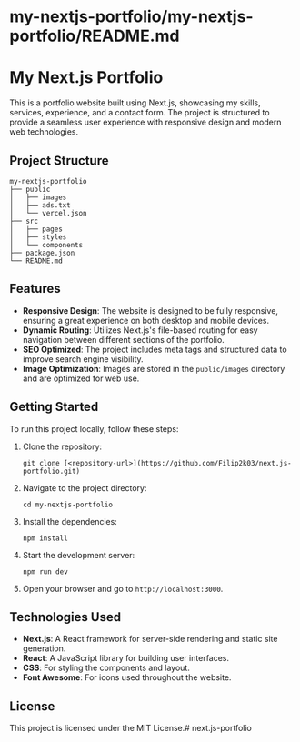 # my-nextjs-portfolio/my-nextjs-portfolio/README.md

# My Next.js Portfolio

This is a portfolio website built using Next.js, showcasing my skills, services, experience, and a contact form. The project is structured to provide a seamless user experience with responsive design and modern web technologies.

## Project Structure

```
my-nextjs-portfolio
├── public
│   ├── images
│   ├── ads.txt
│   └── vercel.json
├── src
│   ├── pages
│   ├── styles
│   └── components
├── package.json
└── README.md
```

## Features

- **Responsive Design**: The website is designed to be fully responsive, ensuring a great experience on both desktop and mobile devices.
- **Dynamic Routing**: Utilizes Next.js's file-based routing for easy navigation between different sections of the portfolio.
- **SEO Optimized**: The project includes meta tags and structured data to improve search engine visibility.
- **Image Optimization**: Images are stored in the `public/images` directory and are optimized for web use.

## Getting Started

To run this project locally, follow these steps:

1. Clone the repository:
   ```
   git clone [<repository-url>](https://github.com/Filip2k03/next.js-portfolio.git)
   ```

2. Navigate to the project directory:
   ```
   cd my-nextjs-portfolio
   ```

3. Install the dependencies:
   ```
   npm install
   ```

4. Start the development server:
   ```
   npm run dev
   ```

5. Open your browser and go to `http://localhost:3000`.

## Technologies Used

- **Next.js**: A React framework for server-side rendering and static site generation.
- **React**: A JavaScript library for building user interfaces.
- **CSS**: For styling the components and layout.
- **Font Awesome**: For icons used throughout the website.

## License

This project is licensed under the MIT License.# next.js-portfolio
